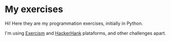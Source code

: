 # My exercises

Hi! Here they are my programmation exercises, initially in Python.

I'm using [Exercism](https://exercism.io/) and [HackerHank](https://hackerrank.com) plataforms, and other challenges apart.